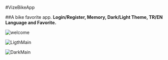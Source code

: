 #VizeBikeApp

##A bike favorite app.
**Login/Register, Memory, Dark/Light Theme, TR/EN Language and Favorite.**

![welcome](https://github.com/achieS1/VizeBikeApp/assets/152020176/032eba38-cb17-4a11-abdd-da2da6c7d69e)

![LigthMain](https://github.com/achieS1/VizeBikeApp/assets/152020176/25ab978a-9a4f-4e2c-aa8c-2087028081f0)

![DarkMain](https://github.com/achieS1/VizeBikeApp/assets/152020176/e381947b-a2cb-4305-a186-b34c06bd890c)

